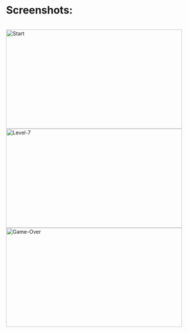 # Screenshots:  
<br>
<img src="https://user-images.githubusercontent.com/97472180/167965367-0a9189a3-140d-474e-bba9-9b7386df4cf9.PNG" alt="Start" width="480" height="270"/>
<br>
<img src="https://user-images.githubusercontent.com/97472180/167965364-e6b1c02e-f81c-4b68-a8c1-c83902e2b21c.PNG" alt="Level-7" width="480" height="270"/>
<br>
<img src="https://user-images.githubusercontent.com/97472180/167965362-8fec02b4-a2c5-459a-919e-51f85dddb76f.PNG" alt="Game-Over" width="480" height="270"/>

